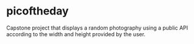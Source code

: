 # picoftheday
Capstone project that displays a random photography using a public API according to the width and height provided by the user.
